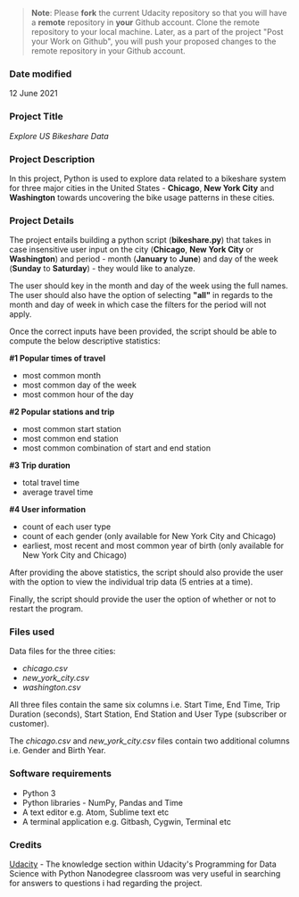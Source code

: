 >**Note**: Please **fork** the current Udacity repository so that you will have a **remote** repository in **your** Github account. Clone the remote repository to your local machine. Later, as a part of the project "Post your Work on Github", you will push your proposed changes to the remote repository in your Github account.

### Date modified
12 June 2021

### Project Title
_Explore US Bikeshare Data_

### Project Description
In this project, Python is used to explore data related to a bikeshare system for three major cities in the United States - **Chicago**, **New York City** and **Washington** towards uncovering the bike usage patterns in these cities.

### Project Details
The project entails building a python script (**bikeshare.py**) that takes in case insensitive user input on the city (**Chicago**, **New York City** or **Washington**) and period - month (**January** to **June**) and day of the week (**Sunday** to **Saturday**) - they would like to analyze.

The user should key in the month and day of the week using the full names. The user should also have the option of selecting **"all"** in regards to the month and day of week in which case the filters for the period will not apply.

Once the correct inputs have been provided, the script should be able to compute the below descriptive statistics:

**#1 Popular times of travel**
* most common month
* most common day of the week
* most common hour of the day

**#2 Popular stations and trip**
* most common start station
* most common end station
* most common combination of start and end station

**#3 Trip duration**
* total travel time
* average travel time

**#4 User information**
* count of each user type
* count of each gender (only available for New York City and Chicago)
* earliest, most recent and most common year of birth (only available for New York City and Chicago)

After providing the above statistics, the script should also provide the user with the option to view the individual trip data (5 entries at a time).

Finally, the script should provide the user the option of whether or not to restart the program.

### Files used
Data files for the three cities:
* *chicago.csv*
* *new_york_city.csv*
* *washington.csv*

All three files contain the same six columns i.e. Start Time, End Time, Trip Duration (seconds), Start Station, End Station and User Type (subscriber or customer).

The _chicago.csv_ and _new_york_city.csv_ files contain two additional columns i.e. Gender and Birth Year.

### Software requirements
* Python 3
* Python libraries - NumPy, Pandas and Time
* A text editor e.g. Atom, Sublime text etc
* A terminal application e.g. Gitbash, Cygwin, Terminal etc

### Credits
[Udacity](https://knowledge.udacity.com) - The knowledge section within Udacity's Programming for Data Science with Python Nanodegree classroom was very useful in searching for answers to questions i had regarding the project.
